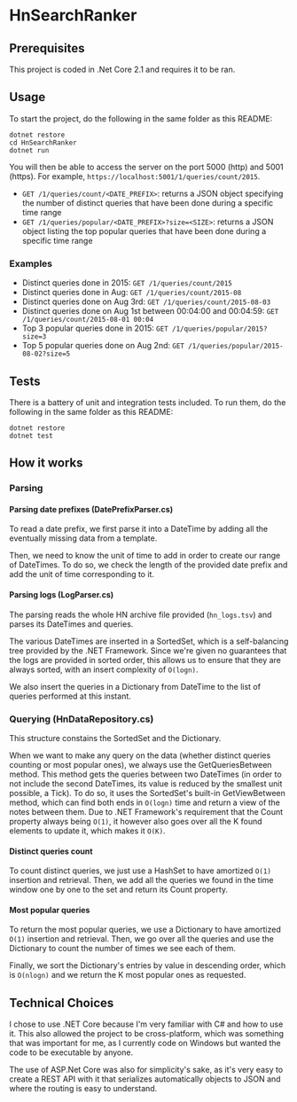 # HnSearchRanker

## Prerequisites
This project is coded in .Net Core 2.1 and requires it to be ran.

## Usage
To start the project, do the following in the same folder as this README:

```
dotnet restore
cd HnSearchRanker
dotnet run
```

You will then be able to access the server on the port 5000 (http) and 5001 (https). For example, `https://localhost:5001/1/queries/count/2015`.

* `GET /1/queries/count/<DATE_PREFIX>`: returns a JSON object specifying the number of distinct queries that have been done during a specific time range
* `GET /1/queries/popular/<DATE_PREFIX>?size=<SIZE>`: returns a JSON object listing the top <SIZE> popular queries that have been done during a specific time range

### Examples
* Distinct queries done in 2015: `GET /1/queries/count/2015`
* Distinct queries done in Aug: `GET /1/queries/count/2015-08`
* Distinct queries done on Aug 3rd: `GET /1/queries/count/2015-08-03`
* Distinct queries done on Aug 1st between 00:04:00 and 00:04:59: `GET /1/queries/count/2015-08-01 00:04`
* Top 3 popular queries done in 2015: `GET /1/queries/popular/2015?size=3`
* Top 5 popular queries done on Aug 2nd: `GET /1/queries/popular/2015-08-02?size=5`

## Tests
There is a battery of unit and integration tests included. To run them, do the following in the same folder as this README:

```
dotnet restore
dotnet test
```

## How it works
### Parsing
#### Parsing date prefixes (DatePrefixParser.cs)
To read a date prefix, we first parse it into a DateTime by adding all the eventually missing data from a template.

Then, we need to know the unit of time to add in order to create our range of DateTimes. To do so, we check the length of the provided date prefix and add
the unit of time corresponding to it.

#### Parsing logs (LogParser.cs)
The parsing reads the whole HN archive file provided (`hn_logs.tsv`) and parses its DateTimes and queries.

The various DateTimes are inserted in a SortedSet, which is a self-balancing tree provided by the .NET Framework.
Since we're given no guarantees that the logs are provided in sorted order, this allows us to ensure that they are always sorted, with an insert complexity of `O(logn)`.

We also insert the queries in a Dictionary from DateTime to the list of queries performed at this instant.

### Querying (HnDataRepository.cs)
This structure constains the SortedSet and the Dictionary.

When we want to make any query on the data (whether distinct queries counting or most popular ones), we always use the GetQueriesBetween method.
This method gets the queries between two DateTimes (in order to not include the second DateTimes, its value is reduced by the smallest unit possible, a Tick).
To do so, it uses the SortedSet's built-in GetViewBetween method, which can find both ends in `O(logn)` time and return a view of the notes between them. Due
to .NET Framework's requirement that the Count property always being `O(1)`, it however also goes over all the K found elements to update it, which makes it
`O(K)`.

#### Distinct queries count
To count distinct queries, we just use a HashSet to have amortized `O(1)` insertion and retrieval. Then, we add all the queries we found in the time window one
by one to the set and return its Count property.

#### Most popular queries
To return the most popular queries, we use a Dictionary to have amortized `O(1)` insertion and retrieval. Then, we go over all the queries and use the
Dictionary to count the number of times we see each of them.

Finally, we sort the Dictionary's entries by value in descending order, which is `O(nlogn)` and we return the K most popular ones as requested.

## Technical Choices
I chose to use .NET Core because I'm very familiar with C# and how to use it. This also allowed the project to be cross-platform, which was something that was
important for me, as I currently code on Windows but wanted the code to be executable by anyone.

The use of ASP.Net Core was also for simplicity's sake, as it's very easy to create a REST API with it that serializes automatically objects to JSON and where
the routing is easy to understand.